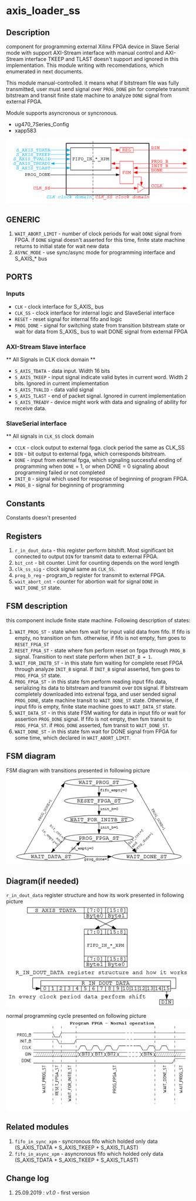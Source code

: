 # axis_loader_ss

## Description

component for programming external Xilinx FPGA device in Slave Serial mode with support AXI-Stream interface with manual control and AXI-Stream interface
TKEEP and TLAST doesn't support and ignored in this implementation. This module writing with recomendations, which enumerated in next documents. 

This module manual-controlled. it means what if bitstream file was fully transmitted, user must send signal over `PROG_DONE` pin for complete transmit bitstream and transit finite state machine to analyze `DONE` signal from external FPGA. 

Module supports asyncronous or syncronous.

* ug470_7Series_Config
* xapp583

![module_name][logo0]

## GENERIC

1) `WAIT_ABORT_LIMIT` - number of clock periods for wait `DONE` signal from FPGA. if `DONE` signal doesn't asserted for this time, finite state machine returns to initial state for wait new data 
2) `ASYNC_MODE` - use sync/async mode for programming interface and S_AXIS_* bus


## PORTS 

### Inputs
* `CLK` - clock interface for S_AXIS_ bus
* `CLK_SS` - clock interface for internal logic and SlaveSerial interface 
* `RESET` - reset signal for internal fifo and logic
* `PROG_DONE` - signal for switching state from transition bitstream state or wait for data from S_AXIS_ bus to wait DONE signal from external FPGA 


### AXI-Stream Slave interface 
** All Signals in CLK clock domain ** 
* `S_AXIS_TDATA` - data input. Width 16 bits 
* `S_AXIS_TKEEP` - input signal indicate valid bytes in current word. Width 2 bits. Ignored in current implementation
* `S_AXIS_TVALID` - data valid signal
* `S_AXIS_TLAST` - end of packet signal. Ignored in current implementation
* `S_AXIS_TREADY` - device might work with data and signaling of ability for receive data.


### SlaveSerial interface
** All signals in `CLK_SS` clock domain
* `CCLK` - clock output to external fpga. clock period the same as CLK_SS
* `DIN` - bit output to external fpga, which corresponds bitstream. 
* `DONE` - input from external fpga, which signaling successful ending of programming when `DONE` = 1, or when DONE = 0 signaling about programming failed or not completed
* `INIT_B` - signal which used for response of beginning of program FPGA.
* `PROG_B` - signal for beginning of programming

## Constants 
Constants doesn't presented


## Registers
1. `r_in_dout_data` - this register perform bitshift. Most significant bit connected to output `DIN` for transmit data to external FPGA. 
2. `bit_cnt` - bit counter. Limit for counting depends on the word length
3. `clk_ss_sig` - clock signal same as `CLK_SS`. 
4. `prog_b_reg` - program_b register for transmit to external FPGA. 
5. `wait_abort_cnt` - counter for abortion wait for signal `DONE` in `WAIT_DONE_ST` state. 


## FSM description
this component include finite state machine. Following description of states:
1. `WAIT_PROG_ST` - state when fsm wait for input valid data from fifo. If fifo is empty, no transition on fsm. otherwise, if fifo is not empty, fsm goes to `RESET_FPGA_ST`
2. `RESET_FPGA_ST` - state where fsm perform reset on fpga through `PROG_B` signal. Transition to next state perform when `INIT_B = 1`.
3. `WAIT_FOR_INITB_ST` - in this state fsm waiting for complete reset FPGA through analyze `INIT_B` signal. If `INIT_B` signal asserted, fsm goes to `PROG_FPGA_ST` state.
4. `PROG_FPGA_ST` - in this state fsm perform reading input fifo data, serializing its data to bitstream and transmit over `DIN` signal. If bitstream completely downloaded into extrenal fpga, and user sended signal `PROG_DONE`, state machine transit to `WAIT_DONE_ST` state. Otherwise, if input fifo is empty, finite state machine goes to `WAIT_DATA_ST` state. 
5. `WAIT_DATA_ST` - in this state FSM waiting for data in input fifo or wait for assertion `PROG_DONE` signal. If fifo is not empty, then fsm transit to `PROG_FPGA_ST`. if `PROG_DONE` asserted, fsm transit to `WAIT_DONE_ST`. 
6. `WAIT_DONE_ST` - in this state fsm wait for DONE signal from FPGA for some time, which declared in `WAIT_ABORT_LIMIT`.

## FSM diagram
FSM diagram with transitions presented in following picture
![fsm][logo1]


## Diagram(if needed)

`r_in_dout_data` register structure and how its work presented in following picture 
![shifter][logo2]

normal programming cycle presented on following picture
![norm][logo3]


## Related modules
1. `fifo_in_sync_xpm` - syncronous fifo which holded only data (S_AXIS_TDATA + S_AXIS_TKEEP + S_AXIS_TLAST)
2. `fifo_in_async_xpm` - asyncronous fifo which holded only data (S_AXIS_TDATA + S_AXIS_TKEEP + S_AXIS_TLAST)


## Change log
1. 25.09.2019 : *v1.0* - first version


[logo0]: https://github.com/MasterPlayer/xilinx-vhdl/blob/master/axis_infrastructure/axis_loader_ss/axis_loader_ss_struct.png
[logo1]: https://github.com/MasterPlayer/xilinx-vhdl/blob/master/axis_infrastructure/axis_loader_ss/axis_loader_ss_fsm.png
[logo2]: https://github.com/MasterPlayer/xilinx-vhdl/blob/master/axis_infrastructure/axis_loader_ss/axis_loader_ss_rsh.png
[logo3]: https://github.com/MasterPlayer/xilinx-vhdl/blob/master/axis_infrastructure/axis_loader_ss/axis_loader_ss_normal.png